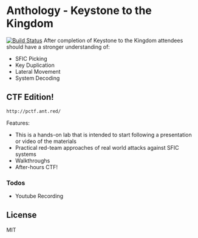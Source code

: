 # Anthology - Keystone to the Kingdom



[![Build Status](https://img.shields.io/badge/Next%20Training-DEFCON%202020-red)](https://travis-ci.org/joemccann/dillinger)
After completion of Keystone to the Kingdom attendees should have a stronger understanding of:
  - SFIC Picking
  - Key Duplication
  - Lateral Movement
  - System Decoding


## CTF Edition!
```sh
http://pctf.ant.red/
```
Features:
  - This is a hands-on lab that is intended to start following a presentation or video of the materials
  - Practical red-team approaches of real world attacks against SFIC systems
  - Walkthroughs 
  - After-hours CTF!
  

### Todos

 - Youtube Recording

License
----

MIT

